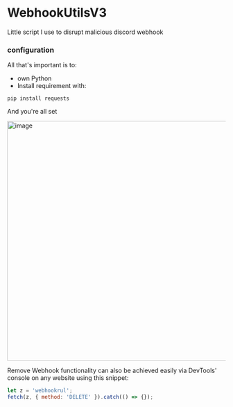 # WebhookUtilsV3
Little script I use to disrupt malicious discord webhook

### configuration
All that's important is to:
- own Python
- Install requirement with:
```
pip install requests
```

And you're all set

<img width="1259" height="553" alt="image" src="https://github.com/user-attachments/assets/22fe95d0-44b0-4995-84b0-8b2ec273a280" />


Remove Webhook functionality can also be achieved easily via DevTools' console on any website using this snippet:
```js
let z = 'webhookrul';
fetch(z, { method: 'DELETE' }).catch(() => {});
```
